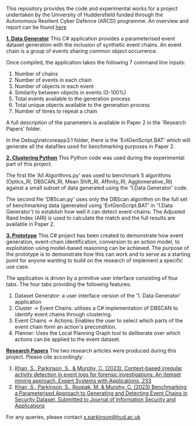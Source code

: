 
This repository provides the code and experimental works for a project undertaken by the University of Huddersfield funded through the Autonomous Resilient Cyber Defence (ARCD) programme. An overview and report can be found [here](https://github.com/sparkins01/ARCD/blob/main/Project%20Overview%20and%20Report.pdf)


**[1. Data Generator](https://github.com/sparkins01/ARCD/tree/main/1.%20Data%20Generator)** 
This C# application provides a parameterised event dataset generation with the inclusion of synthetic event chains. An event chain is a group of events sharing common object occurrence.

Once compiled, the application takes the following 7 command line inputs:

1. Number of chains
2. Number of events in each chain
3. Number of objects in each event
4. Similarity between objects in events (0-100%)
5. Total events available to the generation process
6. Total unique objects available to the generation process
7. Number of times to repeat a chain

A full description of the parameters is available in Paper 2 in the 'Research Papers' folder.

In the Debug\netcoreapp3.1 folder, there is the ‘EvtGenScript.BAT’ which will generate all the datafiles used for benchmarking purposes in Paper 2.


**[2. Clustering Python](https://github.com/sparkins01/ARCD/tree/main/2.%20Clustering%20Python)**
This Python code was used during the experimental part of this project. 

The first file 'All Algorithms.py' was used to benchmark 5 algorithms (Optics_RI, DBSCAN_RI, Mean Shift_RI, Affinity_RI, Agglomerative_RI) against a small subset of data generated using the '1.Data Generator' code.

The second file 'DBScan.py' uses only the DBScan algorithm on the full set of benchmarking data (generated using 'EvtGenScript.BAT' in '1.Data Generator') to establish how well it can detect event-chains. The Adjusted Rand Index (ARI) is used to calculate the match and the full results are available in Paper 2.


**[3. Prototype](https://github.com/sparkins01/ARCD/tree/main/3.%20Prototype)**
This C# project has been created to demonstrate how event generation, event-chain identification, conversion to an action model, to exploitation using model-based reasoning can be achieved. The purpose of the prototype is to demonstrate how this can work and to serve as a starting point for anyone wanting to build on the research of implement a specific use case.

The application is driven by a primitive user interface consisting of four tabs. The four tabs providing the following features:
 
1. Dataset Generator: a user interface version of the '1. Data Generator' application
2. Cluster -> Event Chains: utilises a C# implementation of DBSCAN to identify event chains through clustering.
3. Event Chains -> Actions: Enables the user to select which parts of the event chain form an action's precondition.
4. Planner: Uses the Local Planning Graph tool to deliberate over which actions can be applied to the event dataset.



**[Research Papers](https://github.com/sparkins01/ARCD/tree/main/Research%20Paperse)**
The two research articles were produced during this project. Please cite accordingly:


1.	[Khan, S., Parkinson, S., & Murphy, C. (2023). Context-based irregular activity detection in event logs for forensic investigations: An itemset mining approach. Expert Systems with Applications, 233](https://github.com/sparkins01/ARCD/blob/main/Research%20Papers/Paper%201.pdf) 
2.	[Khan, S., Parkinson, S., Roopak, M. & Murphy, C. (2023) Benchmarking a Parameterised Approach to Generating and Detecting Event Chains in Security Dataset, Submitted to Journal of Information Security and Applications](https://github.com/sparkins01/ARCD/blob/main/Research%20Papers/Paper%202.pdf)



For any queries, please contact s.parkinson@hud.ac.uk
